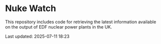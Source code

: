 # Nuke Watch

This repository includes code for retrieving the latest information available on the output of EDF nuclear power plants in the UK.

Last updated: 2025-07-11 18:23